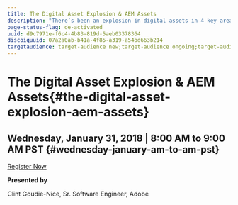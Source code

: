 ```yaml
---
title: The Digital Asset Explosion & AEM Assets
description: "There’s been an explosion in digital assets in 4 key areas: • The file size of digital assets being produced • The number of digital assets being produced • The expectations of our users and customers for digital assets • The requests for larger and larger AEM Assets deployments  In this session, we will learn about the Digital Asset Explosion, understanding the scale of AEM as assets explode, and follow a customer example through the lifecycle of their AEM Assets project. "
page-status-flag: de-activated
uuid: d9c7971e-f6c4-4b83-819d-5aeb03378364
discoiquuid: 07a2a0ab-b41a-4f85-a319-a54bd663b214
targetaudience: target-audience new;target-audience ongoing;target-audience upgrader
---
```


# The Digital Asset Explosion & AEM Assets{#the-digital-asset-explosion-aem-assets}

## Wednesday, January 31, 2018 | 8:00 AM to 9:00 AM PST {#wednesday-january-am-to-am-pst}

[Register Now](https://www.meetup.com/AEM-Technologist-Group/events/246896680/?rv=ea1&_xtd=gatlbWFpbF9jbGlja9oAJGEzNGU4YzljLWE2NWMtNDU5Ny1hYzk4LTA5YjE0NTM5MzgxNw) 

**Presented by**

Clint Goudie-Nice, Sr. Software Engineer, Adobe
